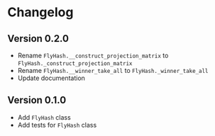 # Changelog

## Version 0.2.0

- Rename `FlyHash.__construct_projection_matrix` to `FlyHash._construct_projection_matrix`
- Rename `FlyHash.__winner_take_all` to `FlyHash._winner_take_all`
- Update documentation

## Version 0.1.0

- Add `FlyHash` class
- Add tests for `FlyHash` class
